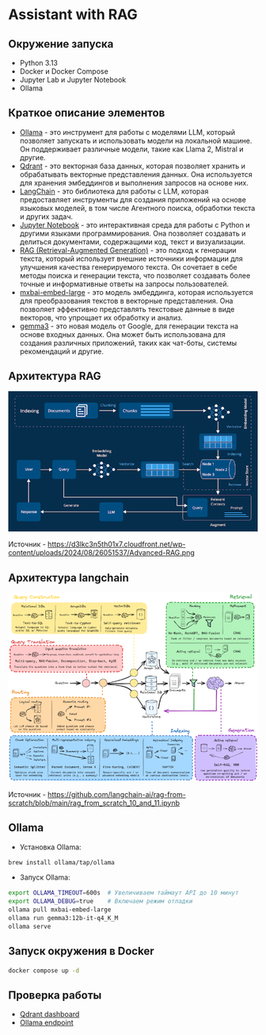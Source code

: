 # Assistant with RAG

## Окружение запуска
- Python 3.13
- Docker и Docker Compose
- Jupyter Lab и Jupyter Notebook
- Ollama


## Краткое описание элементов 
- [Ollama](https://ollama.com/) - это инструмент для работы с моделями LLM, который позволяет запускать и использовать модели на локальной машине. Он поддерживает различные модели, такие как Llama 2, Mistral и другие.
- [Qdrant](https://qdrant.tech/) - это векторная база данных, которая позволяет хранить и обрабатывать векторные представления данных. Она используется для хранения эмбеддингов и выполнения запросов на основе них.
- [LangChain](https://python.langchain.com/docs/get_started/introduction.html) - это библиотека для работы с LLM, которая предоставляет инструменты для создания приложений на основе языковых моделей, в том числе Агентного поиска, обработки текста и других задач.
- [Jupyter Notebook](https://jupyter.org/) - это интерактивная среда для работы с Python и другими языками программирования. Она позволяет создавать и делиться документами, содержащими код, текст и визуализации.
- [RAG (Retrieval-Augmented Generation)](https://arxiv.org/abs/2005.11401) - это подход к генерации текста, который использует внешние источники информации для улучшения качества генерируемого текста. Он сочетает в себе методы поиска и генерации текста, что позволяет создавать более точные и информативные ответы на запросы пользователей.
- [mxbai-embed-large](https://huggingface.co/mxbai/embed-large) - это модель эмбеддинга, которая используется для преобразования текстов в векторные представления. Она позволяет эффективно представлять текстовые данные в виде векторов, что упрощает их обработку и анализ.
- [gemma3](https://huggingface.co/google/gemma-3-12b-it) - это новая модель от Google, для генерации текста на основе входных данных. Она может быть использована для создания различных приложений, таких как чат-боты, системы рекомендаций и другие.



## Архитектура RAG
![Архитектура RAG](Advanced-RAG.png)

Источник - https://d3lkc3n5th01x7.cloudfront.net/wp-content/uploads/2024/08/26051537/Advanced-RAG.png


## Архитектура langchain
![Архитектур langchain](rag_landscape-627f1d0fd46b92bc2db0af8f99ec3724.png)

Источник - https://github.com/langchain-ai/rag-from-scratch/blob/main/rag_from_scratch_10_and_11.ipynb

## Ollama
- Установка Ollama:
```bash
brew install ollama/tap/ollama
```
- Запуск Ollama:
```bash
export OLLAMA_TIMEOUT=600s  # Увеличиваем таймаут API до 10 минут
export OLLAMA_DEBUG=true    # Включаем режим отладки
ollama pull mxbai-embed-large
ollama run gemma3:12b-it-q4_K_M
ollama serve
```


## Запуск окружения в Docker
```bash
docker compose up -d 
```


## Проверка работы

- [Qdrant dashboard](http://localhost:6333/dashboard)
- [Ollama endpoint](http://localhost:11434)



